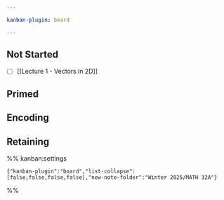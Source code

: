 ```yaml
---

kanban-plugin: board

---
```


## Not Started

- [ ] [[Lecture 1 - Vectors in 2D]]


## Primed



## Encoding



## Retaining





%% kanban:settings
```
{"kanban-plugin":"board","list-collapse":[false,false,false,false],"new-note-folder":"Winter 2025/MATH 32A"}
```
%%